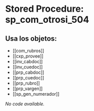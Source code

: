# Stored Procedure: sp_com_otrosi_504

## Usa los objetos:
- [[com_rubros]]
- [[cxp_provee]]
- [[inv_cabdoc]]
- [[inv_cuedoc]]
- [[prp_cabdoc]]
- [[prp_cuedoc]]
- [[prp_rubro]]
- [[prp_vargen]]
- [[sp_gen_numerador]]

*No code available.*
